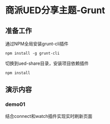 # 商派UED分享主题-Grunt

## 准备工作

通过NPM全局安装grunt-cli插件
```shell
npm install -g grunt-cli
```

切换到ued-share目录，安装项目依赖插件
```shell
npm install
```

## 演示内容

### demo01
结合connect和watch插件实现实时刷新页面